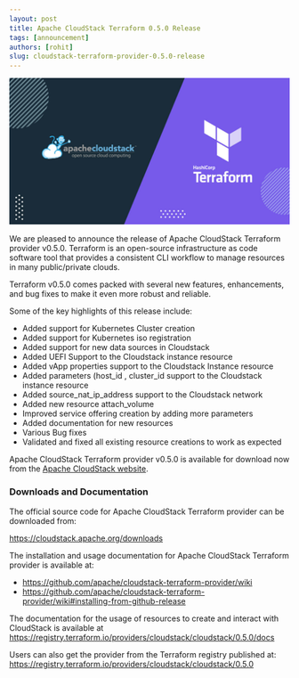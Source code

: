 ```yaml
---
layout: post
title: Apache CloudStack Terraform 0.5.0 Release
tags: [announcement]
authors: [rohit]
slug: cloudstack-terraform-provider-0.5.0-release
---
```


[![](banner.jpg "CloudStack Terraform Provider")](/blog/cloudstack-terraform-provider-0.5.0-release)

We are pleased to announce the release of Apache CloudStack Terraform
provider v0.5.0. Terraform is an open-source infrastructure as code software
tool that provides a consistent CLI workflow to manage resources in many
public/private clouds.

<!-- truncate -->

Terraform v0.5.0 comes packed with several new features, enhancements,
and bug fixes to make it even more robust and reliable.

Some of the key highlights of this release include:

- Added support for Kubernetes Cluster creation
- Added support for Kubernetes iso registration
- Added support for new data sources in Cloudstack
- Added UEFI Support to the Cloudstack instance resource
- Added vApp properties support to the Cloudstack Instance resource
- Added parameters (host_id , cluster_id support to the Cloudstack instance resource
- Added source_nat_ip_address support to the Cloudstack network
- Added  new resource attach_volume
- Improved service offering creation by adding more parameters
- Added documentation for new resources
- Various Bug fixes
- Validated and fixed all existing resource creations to work as expected

Apache CloudStack Terraform provider v0.5.0 is available for
download now from the [Apache CloudStack
website](https://cloudstack.apache.org/downloads/#cloudstack-terraform-provider-release).

<h3>Downloads and Documentation</h3>

The official source code for Apache CloudStack Terraform provider can
be downloaded from:

https://cloudstack.apache.org/downloads

The installation and usage documentation for Apache CloudStack Terraform provider is available at:

- https://github.com/apache/cloudstack-terraform-provider/wiki
- https://github.com/apache/cloudstack-terraform-provider/wiki#installing-from-github-release

The documentation for the usage of resources to create and interact
with CloudStack is available at
https://registry.terraform.io/providers/cloudstack/cloudstack/0.5.0/docs

Users can also get the provider from the Terraform registry published at:
https://registry.terraform.io/providers/cloudstack/cloudstack/0.5.0
